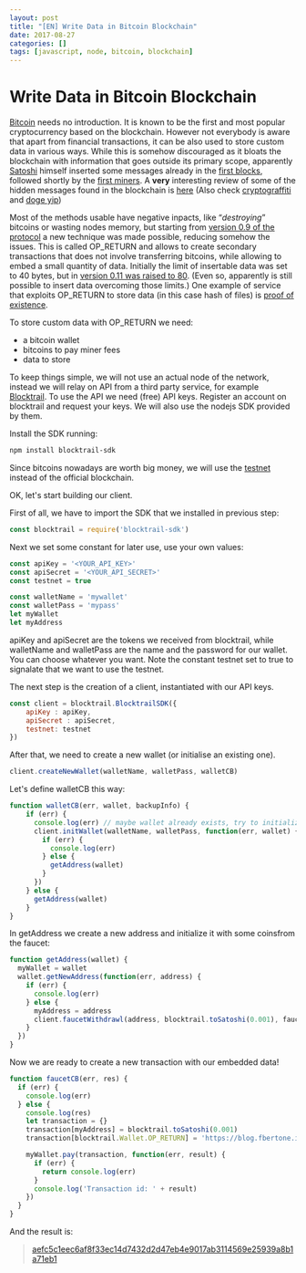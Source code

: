 ```yaml
---
layout: post
title: "[EN] Write Data in Bitcoin Blockchain"
date: 2017-08-27
categories: []
tags: [javascript, node, bitcoin, blockchain]
---
```


# Write Data in Bitcoin Blockchain

[Bitcoin](http://bitcoin.org) needs no introduction. It is known to be the first and most popular cryptocurrency based on the blockchain. However not everybody is aware that apart from financial transactions, it can be also used to store custom data in various ways. While this is somehow discouraged as it bloats the blockchain with information that goes outside its primary scope, apparently [Satoshi](https://en.bitcoin.it/wiki/Satoshi_Nakamoto) himself inserted some messages already in the [first blocks](https://bitcoinstrings.com/), followed shortly by the [first miners](https://bitcointalk.org/index.php?topic=38007.0). A **very** interesting review of some of the hidden messages found in the blockchain is [here](http://www.righto.com/2014/02/ascii-bernanke-wikileaks-photographs.html) (Also check [cryptograffiti](http://www.cryptograffiti.info/) and [doge yip](https://geo-gs.github.io/dogeyip/))

Most of the methods usable have negative inpacts, like “*destroying*” bitcoins or wasting nodes memory, but starting from [version 0.9 of the protocol](https://github.com/bitcoin/bitcoin/blob/57b34599b2deb179ff1bd97ffeab91ec9f904d85/doc/release-notes/release-notes-0.9.0.md#op_return-and-data-in-the-block-chain) a new technique was made possible, reducing somehow the issues. This is called OP_RETURN and allows to create secondary transactions that does not involve transferring bitcoins, while allowing to embed a small quantity of data. 
Initially the limit of insertable data was set to 40 bytes, but in [version 0.11 was raised to 80](https://github.com/bitcoin/bitcoin/blob/57b34599b2deb179ff1bd97ffeab91ec9f904d85/doc/release-notes/release-notes-0.11.0.md#block-and-transaction-handling). (Even so, apparently is still possible to insert data overcoming those limits.)
One example of service that exploits OP_RETURN to store data (in this case hash of files) is [proof of existence](https://proofofexistence.com/about).

To store custom data with OP_RETURN we need:

* a bitcoin wallet
* bitcoins to pay miner fees
* data to store

To keep things simple, we will not use an actual node of the network, instead we will relay on API from a third party service, for example [Blocktrail](https://www.blocktrail.com). To use the API we need (free) API keys. Register an account on blocktrail and request your keys. We will also use the nodejs SDK provided by them.

Install the SDK running:
```bash
npm install blocktrail-sdk
```

Since bitcoins nowadays are worth big money, we will use the [testnet](https://en.bitcoin.it/wiki/Testnet) instead of the official blockchain.

OK, let's start building our client.

First of all, we have to import the SDK that we installed in previous step:

```javascript
const blocktrail = require('blocktrail-sdk')
```

Next we set some constant for later use, use your own values:

```javascript
const apiKey = '<YOUR_API_KEY>'
const apiSecret = '<YOUR_API_SECRET>'
const testnet = true

const walletName = 'mywallet'
const walletPass = 'mypass'
let myWallet
let myAddress
```

apiKey and apiSecret are the tokens we received from blocktrail, while walletName and walletPass are the name and the password for our wallet. You can choose whatever you want. Note the constant testnet set to true to signalate that we want to use the testnet.

The next step is the creation of a client, instantiated with our API keys.

```javascript
const client = blocktrail.BlocktrailSDK({
    apiKey : apiKey,
    apiSecret : apiSecret,
    testnet: testnet
})
```

After that, we need to create a new wallet (or initialise an existing one).

```javascript
client.createNewWallet(walletName, walletPass, walletCB)
```

Let's define walletCB this way:

```javascript
function walletCB(err, wallet, backupInfo) {
    if (err) {
      console.log(err) // maybe wallet already exists, try to initialize it
      client.initWallet(walletName, walletPass, function(err, wallet) {
        if (err) {
          console.log(err)
        } else {
          getAddress(wallet)
        }
      })
    } else {
      getAddress(wallet)
    }
}
```

In getAddress we create a new address and initialize it with some coinsfrom the faucet:

```javascript
function getAddress(wallet) {
  myWallet = wallet
  wallet.getNewAddress(function(err, address) {
    if (err) {
      console.log(err)
    } else {
      myAddress = address
      client.faucetWithdrawl(address, blocktrail.toSatoshi(0.001), faucetCB)
    }
  })
}
```

Now we are ready to create a new transaction with our embedded data!

```javascript
function faucetCB(err, res) {
  if (err) {
    console.log(err)
  } else {
    console.log(res)
    let transaction = {}
    transaction[myAddress] = blocktrail.toSatoshi(0.001)
    transaction[blocktrail.Wallet.OP_RETURN] = 'https://blog.fbertone.it/2017/08/27/write-data-in-bitcoin-blockchain.html'

    myWallet.pay(transaction, function(err, result) {
      if (err) {
        return console.log(err)
      }
      console.log('Transaction id: ' + result)
    })
  }
}
```

And the result is: 

> [aefc5c1eec6af8f33ec14d7432d2d47eb4e9017ab3114569e25939a8b1a71eb1](https://www.blocktrail.com/tBTC/tx/aefc5c1eec6af8f33ec14d7432d2d47eb4e9017ab3114569e25939a8b1a71eb1#tx_messages])

